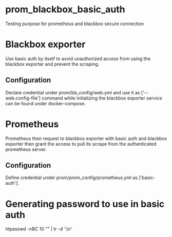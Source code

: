 # prom_blackbox_basic_auth
Testing purpose for prometheus and blackbox secure connection

# Blackbox exporter
Use basic auth by itself to avoid unauthorized access from using the blackbox exporter and prevent the scraping.
## Configuration
Declare credential under prom/bb_config/web.yml and use it as ['--web.config-file'] command while initializing the blackbox exporter service can be found under docker-compose.



# Prometheus
Prometheus then request to blackbox exporter with basic auth and blackbox exporter then grant the access to pull its scrape from the authenticated prometheus server.
## Configuration
Define credential under prom/prom_config/prometheus.yml as ['basic-auth'].


# Generating password to use in basic auth
htpasswd -nBC 10 "" | tr -d ':\n'

